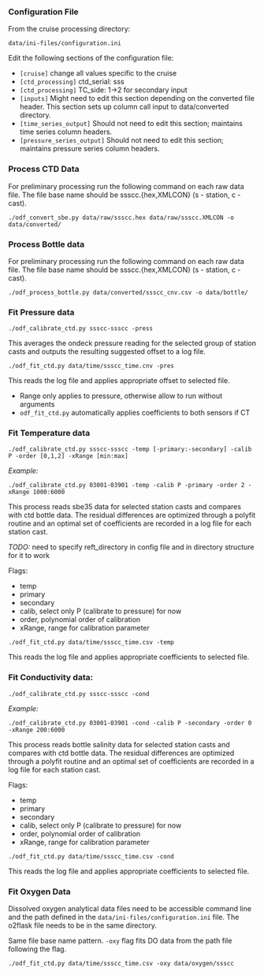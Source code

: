 ### Configuration File ###
From the cruise processing directory:

```
data/ini-files/configuration.ini
```

Edit the following sections of the configuration file:
- `[cruise]` change all values specific to the cruise
- `[ctd_processing]`
      ctd_serial: sss
- `[ctd_processing]`
      TC_side: 1->2 for secondary input
- `[inputs]` Might need to edit this section depending on the converted file header. This section sets up column call input to data/converted directory.
- `[time_series_output]` Should not need to edit this section; maintains time series column headers.
- `[pressure_series_output]` Should not need to edit this section; maintains pressure series column headers.

### Process CTD Data ###
For preliminary processing run the following command on each raw data file. The file base name should be ssscc.{hex,XMLCON} (s - station, c - cast).

```
./odf_convert_sbe.py data/raw/ssscc.hex data/raw/ssscc.XMLCON -o data/converted/
```

### Process Bottle data ###
For preliminary processing run the following command on each raw data file. The file base name should be ssscc.{hex,XMLCON} (s - station, c - cast).

```
./odf_process_bottle.py data/converted/ssscc_cnv.csv -o data/bottle/
```

### Fit Pressure data ###
```
./odf_calibrate_ctd.py ssscc-ssscc -press
```

This averages the ondeck pressure reading for the selected group of station casts and outputs the resulting suggested offset to a log file.

```
./odf_fit_ctd.py data/time/ssscc_time.cnv -pres
```

This reads the log file and applies appropriate offset to selected file.

- Range only applies to pressure, otherwise allow to run without arguments
- `odf_fit_ctd.py` automatically applies coefficients to both sensors if CT

### Fit Temperature data ###
```
./odf_calibrate_ctd.py ssscc-ssscc -temp [-primary:-secondary] -calib P -order [0,1,2] -xRange [min:max]
```

*Example:*
```
./odf_calibrate_ctd.py 03001-03901 -temp -calib P -primary -order 2 -xRange 1000:6000
```

This process reads sbe35 data for selected station casts and compares with ctd bottle data. The residual differences are optimized through a polyfit routine and an optimal set of coefficients are recorded in a log file for each station cast.

*TODO:* need to specify reft_directory in config file and in directory structure for it to work

Flags:
- temp
- primary
- secondary
- calib, select only P (calibrate to pressure) for now
- order, polynomial order of calibration
- xRange, range for calibration parameter

```
./odf_fit_ctd.py data/time/ssscc_time.csv -temp
```

This reads the log file and applies appropriate coefficients to selected file.

### Fit Conductivity data: ###
```
./odf_calibrate_ctd.py ssscc-ssscc -cond
```

*Example:*
```
./odf_calibrate_ctd.py 03001-03901 -cond -calib P -secondary -order 0 -xRange 200:6000
```

This process reads bottle salinity data for selected station casts and compares with ctd bottle data. The residual differences are optimized through a polyfit routine and an optimal set of coefficients are recorded in a log file for each station cast.

Flags:
- temp
- primary
- secondary
- calib, select only P (calibrate to pressure) for now
- order, polynomial order of calibration
- xRange, range for calibration parameter

```
./odf_fit_ctd.py data/time/ssscc_time.csv -cond
```

This reads the log file and applies appropriate coefficients to selected file.

### Fit Oxygen Data ###
Dissolved oxygen analytical data files need to be accessible command line and the path defined in the `data/ini-files/configuration.ini` file. The o2flask file needs to be in the same directory.

Same file base name pattern. `-oxy` flag fits DO data from the path file following the flag.

```
./odf_fit_ctd.py data/time/ssscc_time.csv -oxy data/oxygen/ssscc
```
